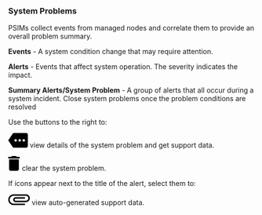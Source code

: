 ### System Problems

PSIMs collect events from managed nodes and correlate them to provide an overall problem summary.

**Events** - A system condition change that may require attention.

**Alerts** - Events that affect system operation. The severity indicates the impact.

**Summary Alerts/System Problem** - A group of alerts that all occur during a system incident. Close system problems once the problem conditions are resolved


Use the buttons to the right to:

![cov-icn-more_3dots-horiz-15px.svg](cov-icn-more_3dots-horiz-15px.svg) view details of the system problem and get support data.


![cov-icn_delete_trashcan-15px.svg](cov-icn_delete_trashcan-15px.svg) clear the system problem.

If icons appear next to the title of the alert, select them to:


![cov-icn_attachment_paperclip-horiz-15px.svg](cov-icn_attachment_paperclip-horiz-15px.svg) view auto-generated support data.